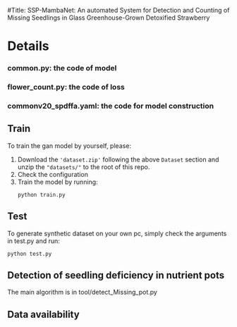 #Title: SSP-MambaNet: An automated System for Detection and Counting of Missing Seedlings in Glass Greenhouse-Grown Detoxified Strawberry
# Details
### common.py: the code of model 
### flower_count.py: the code of loss
### commonv20_spdffa.yaml: the code for model construction
## Train
To train the gan model by yourself, please: 
1. Download the ```'dataset.zip'``` following the above ```Dataset``` section and unzip the ```"datasets/"``` to the root of this repo.
2. Check the configuration
3. Train the model by running:
    ```
    python train.py
    ```
## Test
To generate synthetic dataset on your own pc, simply check the arguments in test.py and run:
   ```
   python test.py
   ```
## Detection of seedling deficiency in nutrient pots
The main algorithm is in tool/detect_Missing_pot.py
## Data availability

